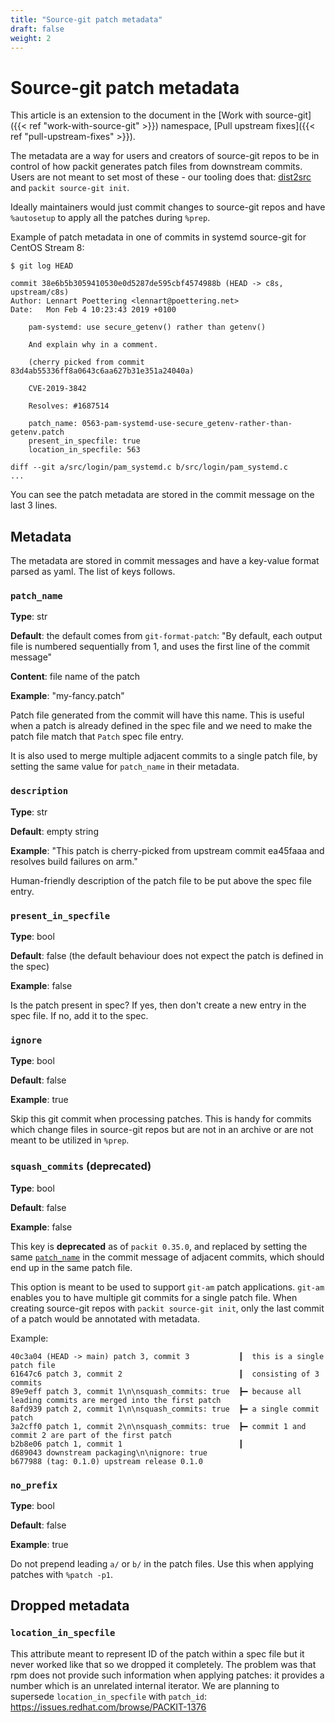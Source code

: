 ```yaml
---
title: "Source-git patch metadata"
draft: false
weight: 2
---
```


# Source-git patch metadata

This article is an extension to the document in the [Work with source-git]({{< ref "work-with-source-git" >}})
namespace, [Pull upstream fixes]({{< ref "pull-upstream-fixes" >}}).

The metadata are a way for users and creators of source-git repos to be in
control of how packit generates patch files from downstream commits. Users are
not meant to set most of these - our tooling does that:
[dist2src](https://github.com/packit/dist-git-to-source-git) and `packit
source-git init`.

Ideally maintainers would just commit changes to source-git repos and have
`%autosetup` to apply all the patches during `%prep`.

Example of patch metadata in one of commits in systemd source-git for CentOS
Stream 8:
```
$ git log HEAD

commit 38e6b5b3059410530e0d5287de595cbf4574988b (HEAD -> c8s, upstream/c8s)
Author: Lennart Poettering <lennart@poettering.net>
Date:   Mon Feb 4 10:23:43 2019 +0100

    pam-systemd: use secure_getenv() rather than getenv()

    And explain why in a comment.

    (cherry picked from commit 83d4ab55336ff8a0643c6aa627b31e351a24040a)

    CVE-2019-3842

    Resolves: #1687514

    patch_name: 0563-pam-systemd-use-secure_getenv-rather-than-getenv.patch
    present_in_specfile: true
    location_in_specfile: 563

diff --git a/src/login/pam_systemd.c b/src/login/pam_systemd.c
...
```

You can see the patch metadata are stored in the commit message on the last 3
lines.

## Metadata

The metadata are stored in commit messages and have a key-value format parsed as
yaml. The list of keys follows.

### `patch_name`

**Type**: str

**Default**: the default comes from `git-format-patch`: "By default, each
output file is numbered sequentially from 1, and uses the first line of the
commit message"

**Content**: file name of the patch

**Example**: "my-fancy.patch"

Patch file generated from the commit will have this name. This
is useful when a patch is already defined in the spec file and we need to make
the patch file match that `Patch` spec file entry.

It is also used to merge multiple adjacent commits to a single patch file, by
setting the same value for `patch_name` in their metadata.

### `description`

**Type**: str

**Default**: empty string

**Example**: "This patch is cherry-picked from upstream commit ea45faaa and
resolves build failures on arm."

Human-friendly description of the patch file to be put above the spec file entry.

### `present_in_specfile`

**Type**: bool

**Default**: false (the default behaviour does not expect the patch is defined
in the spec)

**Example**: false

Is the patch present in spec? If yes, then don't create a new entry in the spec
file. If no, add it to the spec.

### `ignore`

**Type**: bool

**Default**: false

**Example**: true

Skip this git commit when processing patches. This is handy for commits which
change files in source-git repos but are not in an archive or are not meant to
be utilized in `%prep`.

### `squash_commits` (deprecated)

**Type**: bool

**Default**: false

**Example**: false

This key is **deprecated** as of `packit 0.35.0`, and replaced by setting the
same [`patch_name`](#patch_name) in the commit message of adjacent commits, which should end
up in the same patch file.

This option is meant to be used to support `git-am` patch applications.
`git-am` enables you to have multiple git commits for a single patch file.
When creating source-git repos with `packit source-git init`, only the last
commit of a patch would be annotated with metadata.

Example:

```
40c3a04 (HEAD -> main) patch 3, commit 3           ┃  this is a single patch file
61647c6 patch 3, commit 2                          ┃  consisting of 3 commits
89e9eff patch 3, commit 1\n\nsquash_commits: true  ┣━ because all leading commits are merged into the first patch
8afd939 patch 2, commit 1\n\nsquash_commits: true  ┣━ a single commit patch
3a2cff0 patch 1, commit 2\n\nsquash_commits: true  ┣━ commit 1 and commit 2 are part of the first patch
b2b8e06 patch 1, commit 1                          ┃
d689043 downstream packaging\n\nignore: true
b677988 (tag: 0.1.0) upstream release 0.1.0
```

### `no_prefix`

**Type**: bool

**Default**: false

**Example**: true

Do not prepend leading `a/` or `b/` in the patch files. Use this when applying
patches with `%patch -p1`.


## Dropped metadata

### `location_in_specfile`

This attribute meant to represent ID of the patch within a spec file but it
never worked like that so we dropped it completely. The problem was that rpm
does not provide such information when applying patches: it provides a number
which is an unrelated internal iterator. We are planning to supersede
`location_in_specfile` with `patch_id`:
https://issues.redhat.com/browse/PACKIT-1376
